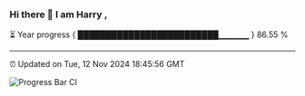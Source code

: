 ### Hi there 👋 I am Harry , 

⏳ Year progress { █████████████████████████▁▁▁▁▁ } 86.55 %

---

⏰ Updated on Tue, 12 Nov 2024 18:45:56 GMT

![Progress Bar CI](https://github.com/duykhang68/duykhang68/workflows/Progress%20Bar%20CI/badge.svg)
